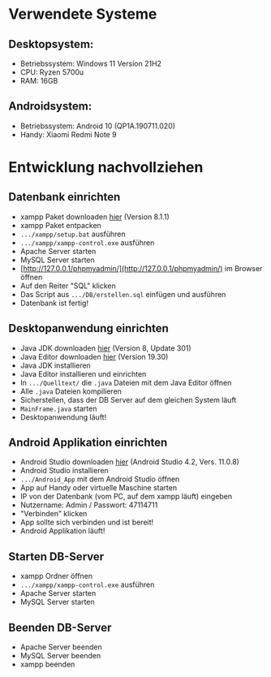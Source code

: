 # Verwendete Systeme

## Desktopsystem:
- Betriebssystem: Windows 11 Version 21H2
- CPU: Ryzen 5700u
- RAM: 16GB

## Androidsystem:
- Betriebssystem: Android 10 (QP1A.190711.020)
- Handy: Xiaomi Redmi Note 9

# Entwicklung nachvollziehen

## Datenbank einrichten
- xampp Paket downloaden [hier](https://www.apachefriends.org/de/index.html) (Version 8.1.1)
- xampp Paket entpacken
- `.../xampp/setup.bat` ausführen
- `.../xampp/xampp-control.exe` ausführen
- Apache Server starten
- MySQL Server starten
- [http://127.0.0.1/phpmyadmin/](http://127.0.0.1/phpmyadmin/) im Browser öffnen
- Auf den Reiter "SQL" klicken
- Das Script aus `.../DB/erstellen.sql` einfügen und ausführen
- Datenbank ist fertig!

## Desktopanwendung einrichten
- Java JDK downloaden [hier](https://www.oracle.com/java/technologies/downloads/) (Version 8, Update 301)
- Java Editor downloaden [hier](https://javaeditor.org/doku.php) (Version 19.30)
- Java JDK installieren
- Java Editor installieren und einrichten
- In `.../Quelltext/` die `.java` Dateien mit dem Java Editor öffnen
- Alle `.java` Dateien kompilieren
- Sicherstellen, dass der DB Server auf dem gleichen System läuft
- `MainFrame.java` starten
- Desktopanwendung läuft!

## Android Applikation einrichten
- Android Studio downloaden [hier](https://developer.android.com/studio) (Android Studio 4.2, Vers. 11.0.8)
- Android Studio installieren 
- `.../Android_App` mit dem Android Studio öffnen
- App auf Handy oder virtuelle Maschine starten
- IP von der Datenbank (vom PC, auf dem xampp läuft) eingeben
- Nutzername: Admin / Passwort: 47114711
- "Verbinden" klicken
- App sollte sich verbinden und ist bereit!
- Android Applikation läuft!

## Starten DB-Server
- xampp Ordner öffnen
- `.../xampp/xampp-control.exe` ausführen
- Apache Server starten
- MySQL Server starten

## Beenden DB-Server
- Apache Server beenden
- MySQL Server beenden
- xampp beenden